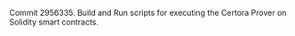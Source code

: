 Commit 2956335.                    Build and Run scripts for executing the Certora Prover on Solidity smart contracts.